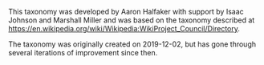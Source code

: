 This taxonomy was developed by Aaron Halfaker with support by Isaac Johnson and 
Marshall Miller and was based on the taxonomy described at 
https://en.wikipedia.org/wiki/Wikipedia:WikiProject_Council/Directory.

The taxonomy was originally created on 2019-12-02, but has gone through several 
iterations of improvement since then.  
